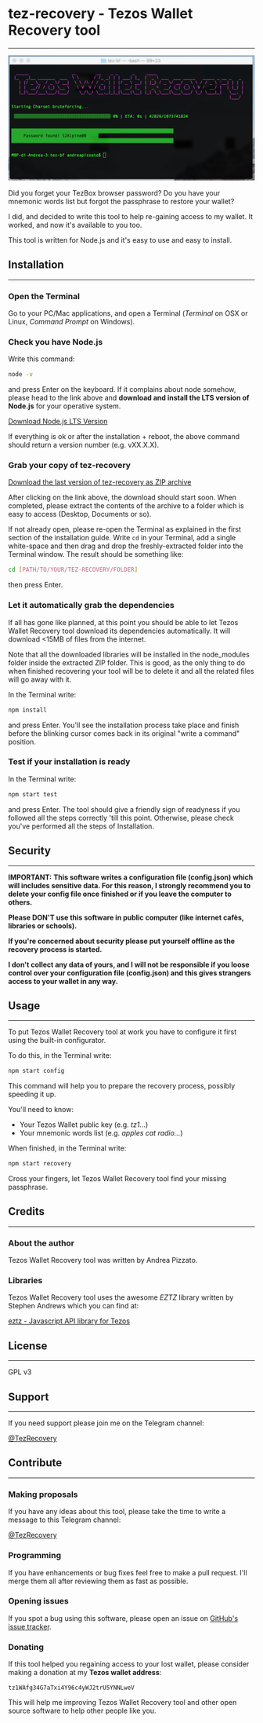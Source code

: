 # tez-recovery - Tezos Wallet Recovery tool
---
![Tezos Recovery Wallet](./docs/images/result.png)

Did you forget your TezBox browser password? Do you have your mnemonic words list but forgot the passphrase to restore your wallet?

I did, and decided to write this tool to help re-gaining access to my wallet. It worked, and now it's available to you too.

This tool is written for Node.js and it's easy to use and easy to install.

## Installation
---
### Open the Terminal
Go to your PC/Mac applications, and open a Terminal (*Terminal* on OSX or Linux, *Command Prompt* on Windows).

### Check you have Node.js
Write this command:
```bash
node -v
```
and press Enter on the keyboard. If it complains about node somehow, please head to the link above and **download and install the LTS version of Node.js** for your operative system.

[Download Node.js LTS Version](https://nodejs.org)

If everything is ok or after the installation + reboot, the above command should return a version number (e.g. vXX.X.X).

### Grab your copy of tez-recovery
[Download the last version of tez-recovery as ZIP archive](https://github.com/andreapizzato/tez-recovery/archive/master.zip)

After clicking on the link above, the download should start soon. When completed, please extract the contents of the archive to a folder which is easy to access (Desktop, Documents or so).

If not already open, please re-open the Terminal as explained in the first section of the installation guide.
Write ```cd``` in your Terminal, add a single white-space and then drag and drop the freshly-extracted folder into the Terminal window.
The result should be something like:
```bash
cd [PATH/TO/YOUR/TEZ-RECOVERY/FOLDER]
```
then press Enter.

### Let it automatically grab the dependencies
If all has gone like planned, at this point you should be able to let Tezos Wallet Recovery tool download its dependencies automatically.
It will download <15MB of files from the internet.

Note that all the downloaded libraries will be installed in the node_modules folder inside the extracted ZIP folder. This is good, as the only thing to do when finished recovering your tool will be to delete it and all the related files will go away with it.

In the Terminal write:
```bash
npm install
```
and press Enter. You'll see the installation process take place and finish before the blinking cursor comes back in its original "write a command" position.

### Test if your installation is ready
In the Terminal write:
```bash
npm start test
```
and press Enter. The tool should give a friendly sign of readyness if you followed all the steps correctly 'till this point. Otherwise, please check you've performed all the steps of Installation.

## Security
---
**IMPORTANT:**
**This software writes a configuration file (config.json) which will includes sensitive data. For this reason, I strongly recommend you to delete your config file once finished or if you leave the computer to others.**

**Please DON'T use this software in public computer (like internet cafès, libraries or schools).**

**If you're concerned about security please put yourself offline as the recovery process is started.**

**I don't collect any data of yours, and I will not be responsible if you loose control over your configuration file (config.json) and this gives strangers access to your wallet in any way.**

## Usage
---
To put Tezos Wallet Recovery tool at work you have to configure it first using the built-in configurator.

To do this, in the Terminal write:
```bash
npm start config
```
This command will help you to prepare the recovery process, possibly speeding it up.

You'll need to know:
* Your Tezos Wallet public key (e.g. *tz1...*)
* Your mnemonic words list (e.g. *apples cat radio...*)

When finished, in the Terminal write:
```bash
npm start recovery
```
Cross your fingers, let Tezos Wallet Recovery tool find your missing passphrase.

## Credits
---
### About the author
Tezos Wallet Recovery tool was written by Andrea Pizzato.

### Libraries
Tezos Wallet Recovery tool uses the awesome *EZTZ* library written by Stephen Andrews which you can find at:

[eztz - Javascript API library for Tezos](https://github.com/stephenandrews/eztz)

## License
---
GPL v3

## Support
---
If you need support please join me on the Telegram channel:

[@TezRecovery](https://t.me/tezosrecovery)

## Contribute
---
### Making proposals
If you have any ideas about this tool, please take the time to write a message to this Telegram channel:

[@TezRecovery](https://t.me/tezosrecovery)

### Programming
If you have enhancements or bug fixes feel free to make a pull request. I'll merge them all after reviewing them as fast as possible.

### Opening issues
If you spot a bug using this software, please open an issue on [GitHub's issue tracker](https://github.com/andreapizzato/tez-recovery/issues).

### Donating
If this tool helped you regaining access to your lost wallet, please consider making a donation at my **Tezos wallet address**:
```
tz1WAfg34G7aTxi4Y96c4yWJ2trU5YNNLweV
```
This will help me improving Tezos Wallet Recovery tool and other open source software to help other people like you.